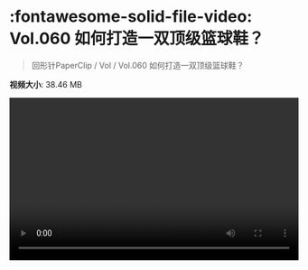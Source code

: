 # :fontawesome-solid-file-video: Vol.060 如何打造一双顶级篮球鞋？

> 回形针PaperClip / Vol / Vol.060 如何打造一双顶级篮球鞋？

**视频大小**: 38.46 MB

<video id="V-ca2cbab17bff97e718fcc87a46cda93f" width="512" height="288" preload="none" playsinline webkit-playsinline></video>